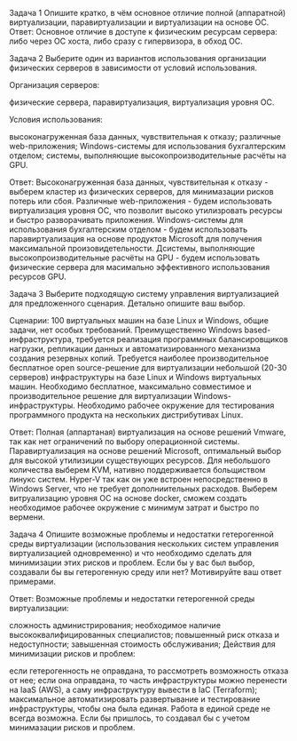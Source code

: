 Задача 1
Опишите кратко, в чём основное отличие полной (аппаратной) виртуализации, паравиртуализации и виртуализации на основе ОС.
Ответ:
Основное отличие в доступе к физическим ресурсам сервера: либо через ОС хоста, либо сразу с гипервизора, в обход ОС.

Задача 2
Выберите один из вариантов использования организации физических серверов в зависимости от условий использования.

Организация серверов:

физические сервера,
паравиртуализация,
виртуализация уровня ОС.

Условия использования:

высоконагруженная база данных, чувствительная к отказу;
различные web-приложения;
Windows-системы для использования бухгалтерским отделом;
системы, выполняющие высокопроизводительные расчёты на GPU.

Ответ:
Высоконагруженная база данных, чувствительная к отказу - выберем кластер из физических серверов, для минимазации рисков потерь или сбоя.
Различные web-приложения - будем использовать виртуализация уровня ОС, что позволит высоко утилизровать ресурсы и быстро разворачивать приложения.
Windows-системы для использования бухгалтерским отделом - будем использовать паравиртуализация на основе продуктов Microsoft для получения максимальной произовидетельности.
Дсистемы, выполняющие высокопроизводительные расчёты на GPU - будем использовать физические сервера для масимально эффективного использования ресурсов GPU.

Задача 3
Выберите подходящую систему управления виртуализацией для предложенного сценария. Детально опишите ваш выбор.

Сценарии:
100 виртуальных машин на базе Linux и Windows, общие задачи, нет особых требований.
Преимущественно Windows based-инфраструктура, требуется реализация программных балансировщиков нагрузки, репликации данных и автоматизированного механизма создания резервных копий.
Требуется наиболее производительное бесплатное open source-решение для виртуализации небольшой (20-30 серверов) инфраструктуры на базе Linux и Windows виртуальных машин.
Необходимо бесплатное, максимально совместимое и производительное решение для виртуализации Windows-инфраструктуры.
Необходимо рабочее окружение для тестирования программного продукта на нескольких дистрибутивах Linux.

Ответ:
Полная (аппартаная) виртуализация на основе решений Vmware, так как нет ограничений по выбору операционной системы.
Паравиртуализация на основе решений Microsoft, оптимальный выбор для высокой утилизиции существующих ресурсов.
Для небольшого количества выберем KVM, нативно поддерживается больщиством линукс систем.
Hyper-V так как он уже встроен непосредственно в Windows Server, что не требует дополниительных расходов.
Выберем витруализацию уровня ОС на основе docker, сможем создать необходимое рабочее окружение с минимум затрат и быстро по вермени.

Задача 4
Опишите возможные проблемы и недостатки гетерогенной среды виртуализации (использования нескольких систем управления виртуализацией одновременно) и что необходимо сделать для минимизации этих рисков и проблем.
Если бы у вас был выбор, создавали бы вы гетерогенную среду или нет? Мотивируйте ваш ответ примерами.

Ответ:
Возможные проблемы и недостатки гетерогенной среды виртуализации:

сложность администрирования;
необходимое наличие высококвалифицированных специалистов;
повышенный риск отказа и недоступности;
завышенная стоимость обслуживания;
Действия для минимизации рисков и проблем:

если гетерогенность не оправдана, то рассмотреть возможность отказа от нее;
если она оправдана, то часть инфраструктуры можно перенести на IaaS (AWS), а саму инфраструктуру вывести в IaC (Terraform);
максимальное автоматизировать развертывание и тестирование инфраструктуры, чтобы она была единая.
Работа в единой среде не всегда возможна. Если бы пришлось, то создавал бы с учетом минимазации рисков и проблем.
